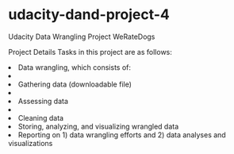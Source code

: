 # udacity-dand-project-4
Udacity Data Wrangling Project WeRateDogs

Project Details
Tasks in this project are as follows:

<li>Data wrangling, which consists of:

<li><li>Gathering data (downloadable file)

<li><li>Assessing data

<li><li>Cleaning data

<li>Storing, analyzing, and visualizing wrangled data

<li>Reporting on 1) data wrangling efforts and 2) data analyses and visualizations

